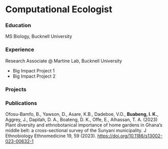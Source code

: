 # Computational Ecologist

### Education
MS Biology, Bucknell University

### Experience
Research Associate @ Martine Lab, Bucknell University
- Big Impact Project 1
- Big Impact Project 2

### Projects

### Publications
Ofosu-Bamfo, B., Yawson, D., Asare, K.B., Dadeboe, V.O., **Buabeng, I. K.**, Aggrey, J., Dapilah, D. A., Boateng, D. K., Offe, E., Alhassan, T. A. (2023)
Plant diversity and ethnobotanical importance of home gardens in Ghana’s middle belt: a cross-sectional survey of the Sunyani municipality. J Ethnobiology Ethnomedicine 19, 59 (2023). https://doi.org/10.1186/s13002-023-00632-1


